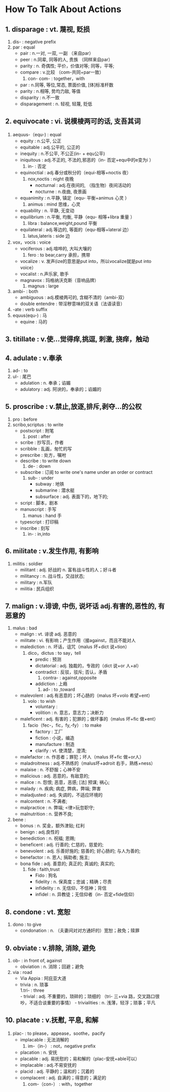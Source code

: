 # How To Talk About Actions

## 1. disparage        :  vt. 蔑视, 贬损
1. dis-                 :            	negative prefix
2. par                  :				equal
	- pair              :               n.一对, 一双, 一副 （来自par）
	- peer              :               n.同辈, 同等的人, 贵族 （同样来自par）
	- parity 			:				n.	奇偶性; 平价，价值对等; 同等，平等;
	- compare           :           	v.比较 （com-共同+par一致） 
		1. con- com-    :               together，with     
	- par                :              n.同等, 等位,常态, 票面价值, [体]标准杆数
	- parity             :              n.相等, 势均力敌, 等值
	- disparity          :            	n.不一致
	- disparagement      :     			n. 轻视, 轻蔑, 贬低


## 2. equivocate       :  vi. 说模棱两可的话, 支吾其词 

1. aequus-（equ-)         	: 			   	equal  
	- equity              	:              	n.公平, 公正 
	- equitable           	:              	adj.公平的, 公正的
	- inequity            	:              	n.不公平, 不公正(in- + equ公平)
	- iniquitous          	:               adj.不正的, 不法的,邪恶的（in- 否定+equ中的e变为i ）
		1. in- 				:				否定
	- equinoctial           :	            adj.春分或秋分的（equi-相等+noctis 夜）  
		1. nox,noctis       :	            night     夜晚
			- nocturnal     :               adj.在夜间的, （指生物）夜间活动的 
			- nocturne     	:               n.夜曲, 夜景画
	- equanimity     		:		        n.平静, 镇定（equ- 平衡+animus 心灵 ）
		1. animus           :				mind   思维，心灵
	- equability            :				n. 平静, 无变动 
	- equilibrium           :   	        n.平衡, 均衡, 平静（equ- 相等+libra 重量 ）  
		1. libra    	 	: 	            balance,weight,pound           平衡       
	- equilateral           :			 	adj.等边的, 等面的（equ-相等+lateral 边） 
		1. latus,lateris   	:  				side      边 
2. vox，vocis               :			    voice       
	- vociferous           	:				adj.喧哗的, 大叫大嚷的  
		1. fero            	:	    		to bear,carry                          承担，携带	      
	- vocalize              :				v. 发声(ize的意思是put into，所以vocalize就是put into voice）
	- vocalist              :				n.声乐家, 歌手
	- magnavox				:				玛格纳沃克斯（音响品牌）
		1. magnus           :               large  
3. ambi-                    :         		both
	- ambiguous            	: 				adj.模棱两可的, 含糊不清的（ambi-双）
	- double entendre       :  				带淫秽意味的双关语（法语读音）      
4. -ate                    	:            	verb suffix
5. equus(equ-)              :               马
	- equine 				:				马的

## 3. titillate        :        v.使…觉得痒,挑逗, 刺激, 挠痒，触动

## 4. adulate          :    v.奉承
1. ad- 					: 		to
2. ul-					:		尾巴
	- adulation         : 		n. 奉承；谄媚                       
	- adulatory         :     	adj. 阿谀的，奉承的；谄媚的

## 5. proscribe        :   v.禁止,放逐,排斥,剥夺…的公权
1. pro						: 		before
2. scribo,scriptus 			:	 	to write
	- postscript			:		附笔
		1. post 			: 		after
	- scribe				:		抄写员，作者
	- scribble				:		乱画，匆忙的写
	- prescribe				:		处方，嘱咐
	- describe				:	 	to write down
		1. de- 				:		down
	- subscribe				:	 	订阅 to write one's name under an order or contract
		1. sub- 			: 		under
			- subway		:		地铁
			- submarine		:		潜水艇
			- subsurface	:		adj.	表面下的，地下的;
	- script 				:		脚本，剧本
	- manuscript			:		手写
		1. manus 			:	 	hand 手
	- typescript			:		打印稿
	- inscribe				: 		刻写
		1. in-				: 		in,into


## 6. militate         :      v.发生作用, 有影响
1. militis                       	:          	soldier 
	- militant                   	:			adj. 好战的  n. 富有战斗性的人；好斗者                 
	- militancy                  	:			n.	战斗性，交战状态;
	- military						:			n.军队
	- militia						:			民兵组织

## 7. malign           :    v.诽谤, 中伤, 说坏话 adj.有害的,恶性的, 有恶意的 
1. malus								: 		bad
	- malign                    		:		vt. 诽谤 adj. 恶意的                  
	- militate                  		:		vi. 有影响；产生作用（接against，而且不能对人
	- malediction            			:		n. 坏话，诅咒（malus 坏+dict 说+tion）
		1. dico，dictus         			:     	to say，tell      
			- predic					:		预测
			- dictatorial       		:       adj. 独裁的，专政的（dict 说+or 人+al）
			- contradict				:		反驳，驳斥; 否认，矛盾
				1. contra- 				: 		against,opposite
			- addiction					:		上瘾
				1. ad- 					: 		to ,toward                         
	- malevolent             			:		adj.有恶意的；坏心肠的（malus 坏+volo 希望+ent）         
		1. volo                 		: 	    to wish           
			- voluntary         		:          
			- volition          		:       n. 意志，意志力；决断力                              
	- maleficent              			:		adj. 有害的；犯罪的；做坏事的（malus 坏+fic 做+ent） 
		1. facio（fec-，fic，fy,-fy）    :    	to make
			- factory					:		工厂
			- fiction					:		小说，编造
			- manufacture				:		制造
			- clarify					:		vt.	使清楚，澄清;
	- malefactor              			:		n. 作恶者；罪犯；坏人（malus 坏+fic 做+or人） 
	- maladroitness        				:		adj.不熟练的（malus坏+adroit 右手，熟练+ness）
	- malaise                  			:		n. 不舒服；心神不安     
	- malicious	   						:			adj.	恶意的，有敌意的;
	- malice   							:			n.	怨恨; 恶意，恶感; [法] 预谋; 祸心;
	- malady   							:			n.	疾病; 病症, 弊病，弊端; 弊害
	- maladjusted   					:			adj.	失调的，不适应环境的
	- malcontent   						:			n.	不满者;
	- malpractice   					:			n.	弊端; <律>玩忽职守; 
	- malnutrition   					:			n.	营养不良;
2. bene									:
	- bonus								:			n.	奖金，额外津贴; 红利
	- benign							:			adj.良性的
	- benediction						:			n.	祝福; 恩赐; 
	- beneficent						:			adj.	行善的; 仁慈的，慈爱的;
	- benevolent						:			adj.	乐善好施的; 慈善的; 好心肠的; 与人为善的;
	- benefactor						:			n.	恩人; 捐助者; 施主;
	- bona fide							:			adj.	善意的; 真正的; 真诚的; 真实的;
		1. fide							:			faith,trust
			- Fido						:			狗名
			- fidelity                  :         	n. 保真度；忠诚；精确；尽责
			- infidelity                :          	n. 无信仰，不信神；背信
			- infidel                   :          	n. 异教徒；无信仰者（in- 否定+fide信仰）

## 8. condone          :  vt. 宽恕
1. dono                       			:       to give
	- condonation                    	:		n. （夫妻间对对方通奸的）宽恕；赦免；赎罪

## 9. obviate          :    v.排除, 消除, 避免
1. ob-									:	in front of, against
	- obviation                 		:	n. 消除；回避；避免
2. via                                  :   road   
	- Via Appia							:	阿庇亚大道
	- trivia                       		:	n. 琐事                                   
		1.tri-                          :   three              
			- trivial      				:	adj. 不重要的，琐碎的；琐细的 （tri- 三+via 路，交叉路口很吵，不适合谈重要的事情）
			- trivialities              :	n. 浅薄，轻浮；琐事；平凡                       

		 
## 10. placate         :   v.抚慰, 平息, 和解

1. plac-                               	:		to please，appease，soothe，pacify
	- implacable						:		无法消解的
		1. im-（in-）                   	:    	not，negative prefix
	- placation                         :		n. 安抚                                
	- placable                          :		adj. 易抚慰的；易和解的（plac-安抚+able可以） 
	- implacable                      	:		adj.不易安抚的                                  
	- placid                            :		adj. 平静的；温和的；沉着的
	- complacent                     	:		adj. 自满的；得意的；满足的
		1. com-（con-）                 	:		with，together





								 
	 
		   






